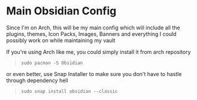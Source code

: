 #  Main Obsidian Config
Since I'm on Arch, this will be my main config which will include all the plugins, themes, Icon Packs, Images, Banners and everything I could possibly work on while maintaining my vault

If you're using Arch like me, you could simply install it from arch repository 
>`sudo pacman -S Obsidian`

or even better, use Snap Installer to make sure you don't have to hastle through dependency hell

>`sudo snap install obsidian --classic`
